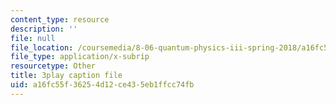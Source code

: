 ```yaml
---
content_type: resource
description: ''
file: null
file_location: /coursemedia/8-06-quantum-physics-iii-spring-2018/a16fc55f36254d12ce435eb1ffcc74fb_BTru_P0ruYQ.srt
file_type: application/x-subrip
resourcetype: Other
title: 3play caption file
uid: a16fc55f-3625-4d12-ce43-5eb1ffcc74fb
---
```

